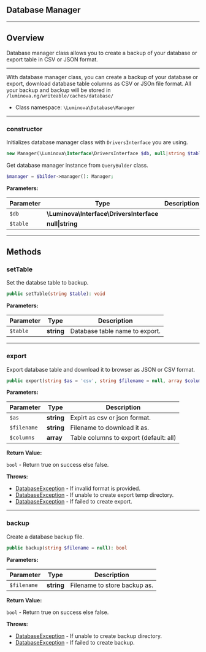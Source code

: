 ## Database Manager

***

## Overview

Database manager class allows you to create a backup of your database or export table in CSV or JSON format.

***

With database manager class, you can create a backup of your database or export, download database table columns as CSV or JSOn file format. All your backup and backup will be stored in `/luminova.ng/writeable/caches/database/`

* Class namespace: `\Luminova\Database\Manager`

***


### constructor

Initializes database manager class with `DriversInterface` you are using.

```php
new Manager(\Luminova\Interface\DriversInterface $db, null|string $table = null): mixed
```

Get database manager instance from `QueryBulder` class.

```php
$manager = $bilder->manager(): Manager;
```


**Parameters:**

| Parameter | Type | Description |
|-----------|------|-------------|
| `$db` | **\Luminova\Interface\DriversInterface** |  |
| `$table` | **null&#124;string** |  |


***

## Methods


### setTable

Set the databse table to backup.

```php
public setTable(string $table): void
```

**Parameters:**

| Parameter | Type | Description |
|-----------|------|-------------|
| `$table` | **string** | Database table name to export. |


***


### export

Export database table and download it to browser as JSON or CSV format.

```php
public export(string $as = 'csv', string $filename = null, array $columns = ['*']): bool
```

**Parameters:**

| Parameter | Type | Description |
|-----------|------|-------------|
| `$as` | **string** | Expirt as csv or json format. |
| `$filename` | **string** | Filename to download it as. |
| `$columns` | **array** | Table columns to export (default: all) |

**Return Value:**

`bool` - Return true on success else false.

**Throws:**

- [DatabaseException](/exceptions/database) - If invalid format is provided.
- [DatabaseException](/exceptions/database) - If unable to create export temp directory.
- [DatabaseException](/exceptions/database) - If failed to create export.

***

### backup

Create a database backup file.

```php
public backup(string $filename = null): bool
```

**Parameters:**

| Parameter | Type | Description |
|-----------|------|-------------|
| `$filename` | **string** | Filename to store backup as. |

**Return Value:**

`bool` - Return true on success else false.

**Throws:**

- [DatabaseException](/exceptions/database) - If unable to create backup directory.
- [DatabaseException](/exceptions/database) - If failed to create backup.
